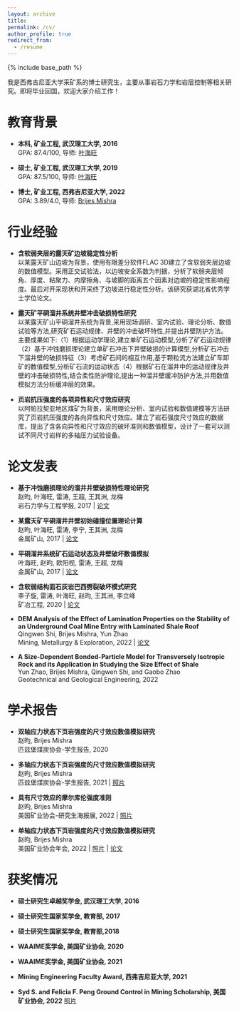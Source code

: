 ```yaml
---
layout: archive
title:
permalink: /cv/
author_profile: true
redirect_from:
  - /resume
---
```


{% include base_path %}
 
我是西弗吉尼亚大学采矿系的博士研究生，主要从事岩石力学和岩层控制等相关研究。即将毕业回国，欢迎大家介绍工作！  

教育背景
======
* **本科, 矿业工程, 武汉理工大学, 2016**  
  GPA: 87.4/100, 导师: [叶海旺](http://sree.whut.edu.cn/yjsjy/dsdw/202201/t20220131_868105.shtml)  

* **硕士, 矿业工程, 武汉理工大学, 2019**  
  GPA: 87.5/100, 导师: [叶海旺](http://sree.whut.edu.cn/yjsjy/dsdw/202201/t20220131_868105.shtml)  
  
* **博士, 矿业工程, 西弗吉尼亚大学, 2022**  
  GPA: 3.89/4.0, 导师: [Brijes Mishra](https://faculty.utah.edu/u6040186-BRIJES_MISHRA/hm/index.hml)

行业经验
======
* **含软弱夹层的露天矿边坡稳定性分析**   
  以某露天矿山边坡为背景，使用有限差分软件FLAC 3D建立了含软弱夹层边坡的数值模型。采用正交试验法，以边坡安全系数为判据，分析了软弱夹层倾角、厚度、粘聚力、内摩擦角、与坡脚的距离五个因素对边坡的稳定性影响程度。最后对开采现状和开采终了边坡进行稳定性分析。该研究获湖北省优秀学士学位论文。

* **露天矿平硐溜井系统井壁冲击破损特性研究**   
  以某露天矿山平硐溜井系统为背景,采用现场调研、室内试验、理论分析、数值试验等方法,研究矿石运动规律、井壁的冲击破坏特性,并提出井壁防护方法。主要成果如下:（1）根据运动学理论,建立单矿石运动模型,分析了矿石运动规律（2）基于冲蚀磨损理论建立单矿石冲击下井壁破损的计算模型,分析矿石冲击下溜井壁的破损特征（3）考虑矿石间的相互作用,基于颗粒流方法建立矿车卸矿的数值模型,分析矿石流的运动状态（4）根据矿石在溜井中的运动规律及井壁的冲击破损特性,结合柔性防护理论,提出一种溜井壁缓冲防护方法,并用数值模拟方法分析缓冲层的效果。
  
* **页岩抗压强度的各项异性和尺寸效应研究**  
  以阿帕拉契亚地区煤矿为背景，采用理论分析、室内试验和数值建模等方法研究了页岩抗压强度的各向异性和尺寸效应。建立了岩石强度尺寸效应的数据库，提出了含各向异性和尺寸效应的破坏准则和数值模型，设计了一套可以测试不同尺寸岩样的多轴压力试验设备。
  
论文发表
======
* **基于冲蚀磨损理论的溜井井壁破损特性理论研究**  
  赵昀, 叶海旺, 雷涛, 王超, 王其洲, 龙梅  
  岩石力学与工程学报, 2017 | [论文](http://cloud-yunzhao.github.io/files/Paper1.pdf)
 
* **某露天矿平硐溜井井壁初始碰撞位置理论计算**  
  赵昀, 叶海旺, 雷涛, 李宁, 王其洲, 龙梅  
  金属矿山, 2017 | [论文](http://cloud-yunzhao.github.io/files/Paper2.pdf)
 
* **平硐溜井系统矿石运动状态及井壁破坏数值模拟**  
  叶海旺, 赵昀, 欧阳枧, 雷涛, 王超, 龙梅   
  金属矿山, 2017 | [论文](http://cloud-yunzhao.github.io/files/Paper3.pdf)
  
* **含软弱结构面石灰岩巴西劈裂破坏模式研究**  
  李子旋, 雷涛, 叶海旺, 赵昀, 王其洲, 李立峰  
  矿冶工程, 2020 | [论文](http://cloud-yunzhao.github.io/files/Paper4.pdf)

* **DEM Analysis of the Effect of Lamination Properties on the Stability of an Underground Coal Mine Entry with Laminated Shale Roof**  
  Qingwen Shi, Brijes Mishra, Yun Zhao  
  Mining, Metallurgy & Exploration, 2022 | [论文](http://cloud-yunzhao.github.io/files/Paper5.pdf)
  
* **A Size-Dependent Bonded-Particle Model for Transversely Isotropic Rock and its Application in Studying the Size Effect of Shale**  
  Yun Zhao, Brijes Mishra, Qingwen Shi, and Gaobo Zhao  
  Geotechnical and Geological Engineering, 2022
  
学术报告
======
* **双轴应力状态下页岩强度的尺寸效应数值模拟研究**  
  赵昀, Brijes Mishra  
  匹兹堡煤炭协会-学生报告, 2020

* **多轴应力状态下页岩强度的尺寸效应数值模拟研究**  
  赵昀, Brijes Mishra  
  匹兹堡煤炭协会-学生报告, 2021 | [照片](http://cloud-yunzhao.github.io/images/PCMIA2021.jpg)

* **具有尺寸效应的摩尔库伦强度准则**  
  赵昀, Brijes Mishra  
  美国矿业协会-研究生海报展, 2022 | [照片](http://cloud-yunzhao.github.io/images/Poster1.png)
 
* **单轴应力状态下页岩强度的尺寸效应数值模拟研究**  
  赵昀, Brijes Mishra  
  美国矿业协会年会, 2022 | [照片](http://cloud-yunzhao.github.io/images/Presentation1.png) | [论文](http://cloud-yunzhao.github.io/files/Conferencepaper1.pdf)
  
获奖情况
======
* **硕士研究生卓越奖学金, 武汉理工大学, 2016**

* **硕士研究生国家奖学金, 教育部, 2017**

* **硕士研究生国家奖学金, 教育部,2018**

* **WAAIME奖学金, 美国矿业协会, 2020**

* **WAAIME奖学金, 美国矿业协会, 2021**

* **Mining Engineering Faculty Award, 西弗吉尼亚大学, 2021**

* **Syd S. and Felicia F. Peng Ground Control in Mining Scholarship, 美国矿业协会, 2022** [照片](http://cloud-yunzhao.github.io/images/Award1.png)

